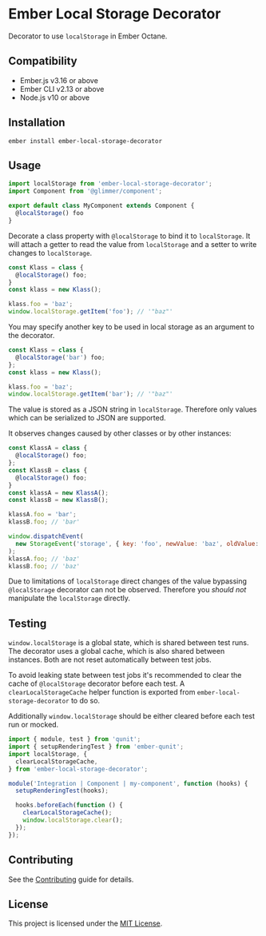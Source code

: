 Ember Local Storage Decorator
==============================================================================

Decorator to use `localStorage` in Ember Octane.


Compatibility
------------------------------------------------------------------------------

* Ember.js v3.16 or above
* Ember CLI v2.13 or above
* Node.js v10 or above


Installation
------------------------------------------------------------------------------

```
ember install ember-local-storage-decorator
```


Usage
------------------------------------------------------------------------------

```js
import localStorage from 'ember-local-storage-decorator';
import Component from '@glimmer/component';

export default class MyComponent extends Component {
  @localStorage() foo
}
```

Decorate a class property with `@localStorage` to bind it to `localStorage`.
It will attach a getter to read the value from `localStorage` and a setter
to write changes to `localStorage`.

```js
const Klass = class {
  @localStorage() foo;
}
const klass = new Klass();

klass.foo = 'baz';
window.localStorage.getItem('foo'); // '"baz"'
```

You may specify another key to be used in local storage as an argument to the
decorator.

```js
const Klass = class {
  @localStorage('bar') foo;
};
const klass = new Klass();

klass.foo = 'baz';
window.localStorage.getItem('bar'); // '"baz"'
```

The value is stored as a JSON string in `localStorage`. Therefore only values
which can be serialized to JSON are supported.

It observes changes caused by other classes or by other instances:

```js
const KlassA = class {
  @localStorage() foo;
};
const KlassB = class {
  @localStorage() foo;
}
const klassA = new KlassA();
const klassB = new KlassB();

klassA.foo = 'bar';
klassB.foo; // 'bar'

window.dispatchEvent(
  new StorageEvent('storage', { key: 'foo', newValue: 'baz', oldValue: 'bar' })
);
klassA.foo; // 'baz'
klassB.foo; // 'baz'
```

Due to limitations of `localStorage` direct changes of the value bypassing
`@localStorage` decorator can not be observed. Therefore you _should not_
manipulate the `localStorage` directly.

## Testing

`window.localStorage` is a global state, which is shared between test runs.
The decorator uses a global cache, which is also shared between instances.
Both are not reset automatically between test jobs.

To avoid leaking state between test jobs it's recommended to clear the cache
of `@localStorage` decorator before each test. A `clearLocalStorageCache`
helper function is exported from `ember-local-storage-decorator` to do so.

Additionally `window.localStorage` should be either cleared before each test
run or mocked.

```js
import { module, test } from 'qunit';
import { setupRenderingTest } from 'ember-qunit';
import localStorage, {
  clearLocalStorageCache,
} from 'ember-local-storage-decorator';

module('Integration | Component | my-component', function (hooks) {
  setupRenderingTest(hooks);

  hooks.beforeEach(function () {
    clearLocalStorageCache();
    window.localStorage.clear();
  });
});
```


Contributing
------------------------------------------------------------------------------

See the [Contributing](CONTRIBUTING.md) guide for details.


License
------------------------------------------------------------------------------

This project is licensed under the [MIT License](LICENSE.md).
